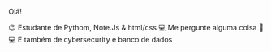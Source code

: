 Olá!

😉  Estudante de Pythom, Note.Js & html/css 
💻  Me pergunte alguma coisa 🧐 
💻  E também de cybersecurity e banco de dados

